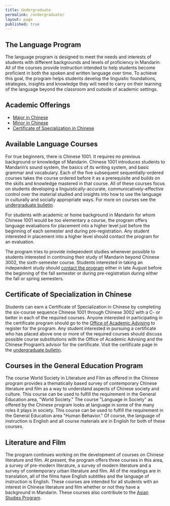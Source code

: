 ```yaml
---
title: Undergraduate
permalink: /undergraduate/
layout: page
published: true
---
```


## The Language Program

The language program is designed to meet the needs and interests of students with different backgrounds and levels of proficiency in Mandarin. All of the courses provide instruction intended to help students become proficient in both the spoken and written language over time. To achieve this goal, the program helps students develop the linguistic foundations, strategies, insights and knowledge they will need to carry on their learning of the language beyond the classroom and outside of academic settings.

## Academic Offerings

- [Major in Chinese](http://bulletin.temple.edu/undergraduate/liberal-arts/chinese/ba-chinese/)
- [Minor in Chinese](http://bulletin.temple.edu/undergraduate/liberal-arts/chinese/minor-chinese/)
- [Certificate of Specialization in Chinese](http://bulletin.temple.edu/undergraduate/liberal-arts/chinese/certificate-specialization-chinese/)

## Available Language Courses

For true beginners, there is Chinese 1001. It requires no previous background or knowledge of Mandarin. Chinese 1001 introduces students to Mandarin’s sound system, the basics of its writing system, and basic grammar and vocabulary. Each of the five subsequent sequentially-ordered courses takes the course ordered before it as a prerequisite and builds on the skills and knowledge mastered in that course. All of these courses focus on students developing a linguistically-accurate, communicatively-effective control over the material studied and insights into how to use the language in culturally and socially appropriate ways. For more on courses see the [undergraduate bulletin](http://bulletin.temple.edu/undergraduate/liberal-arts/chinese/#courseinventory).

For students with academic or home background in Mandarin for whom Chinese 1001 would be too elementary a course, the program offers language evaluations for placement into a higher level just before the beginning of each semester and during pre-registration. Any student interested in placement into a higher level should contact the program for an evaluation.

The program tries to provide independent studies whenever possible to students interested in continuing their study of Mandarin beyond Chinese 3002, the sixth-semester course. Students interested in taking an independent study should [contact the program](mailto:mangione@temple.edu) either in late August before the beginning of the fall semester or during pre-registration during either the fall or spring semesters.

## Certificate of Specialization in Chinese

Students can earn a Certificate of Specialization in Chinese by completing the six-course sequence Chinese 1001 through Chinese 3002 with a C- or better in each of the required courses. Anyone interested in participating in the certificate program should go to the [Office of Academic Advising](http://liberalarts.temple.edu/advising) to register for the program. Any student interested in pursuing a certificate who has placed above one or more of the required courses should discuss possible course substitutions with the Office of Academic Advising and the Chinese Program’s advisor for the certificate. Visit the certificate page in the [undergraduate bulletin](http://bulletin.temple.edu/undergraduate/liberal-arts/chinese/certificate-specialization-chinese/).

## Courses in the General Education Program

The course World Society in Literature and Film as offered in the Chinese program provides a thematically based survey of contemporary Chinese literature and film as a way to understand aspects of Chinese society and culture. This course can be used to fulfill the requirement in the General Education area, "World Society." The course "Language in Society" as offered by the Chinese program looks at language in some of the many roles it plays in society. This course can be used to fulfill the requirement in the General Education area "Human Behavior." Of course, the language of instruction is English and all course materials are in English for both of these courses.

## Literature and Film

The program continues working on the development of courses on Chinese literature and film. At present, the program offers three courses in this area, a survey of pre-modern literature, a survey of modern literature and a survey of contemporary urban literature and film. All of the readings are in translation, all of the films have English subtitles and the language of instruction is English. These courses are intended for all students with an interest in Chinese literature and film whether or not they have a background in Mandarin. These courses also contribute to the [Asian Studies Program](http://www.temple.edu/asian_studies/).
